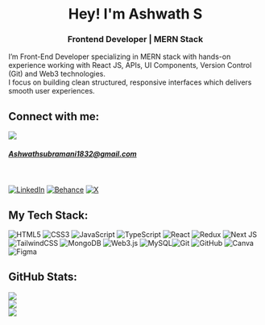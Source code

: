 <h1 align="center">Hey! I'm Ashwath S</h1>
<h3 align="center">Frontend Developer | MERN Stack </h3>
I’m Front-End Developer specializing in MERN stack with hands-on experience working with React JS, APIs, UI Components, Version Control (Git) and Web3 technologies.<br>I focus on building clean structured, responsive interfaces which delivers smooth user experiences.


## Connect with me:
[![](https://img.shields.io/badge/Email-D14836?logo=gmail&logoColor=white)](mailto:ashwathsubramani1832@gmail.com) <h5>Ashwathsubramani1832@gmail.com</h5>
</br>

[![LinkedIn](https://img.shields.io/badge/LinkedIn-%230077B5.svg?logo=linkedin&logoColor=white)](https://linkedin.com/in/ashwath1832) [![Behance](https://img.shields.io/badge/Behance-1769ff?logo=behance&logoColor=white)](https://behance.net/ashwath2) [![X](https://img.shields.io/badge/X-black.svg?logo=X&logoColor=white)](https://x.com/ashwath_0001)

## My Tech Stack:
![HTML5](https://img.shields.io/badge/html5-%23E34F26.svg?style=for-the-badge&logo=html5&logoColor=white) ![CSS3](https://img.shields.io/badge/css3-%231572B6.svg?style=for-the-badge&logo=css3&logoColor=white) ![JavaScript](https://img.shields.io/badge/javascript-%23323330.svg?style=for-the-badge&logo=javascript&logoColor=%23F7DF1E) ![TypeScript](https://img.shields.io/badge/typescript-%23007ACC.svg?style=for-the-badge&logo=typescript&logoColor=white) ![React](https://img.shields.io/badge/react-%2320232a.svg?style=for-the-badge&logo=react&logoColor=%2361DAFB) ![Redux](https://img.shields.io/badge/redux-%23593d88.svg?style=for-the-badge&logo=redux&logoColor=white) ![Next JS](https://img.shields.io/badge/Next-black?style=for-the-badge&logo=next.js&logoColor=white) ![TailwindCSS](https://img.shields.io/badge/tailwindcss-%2338B2AC.svg?style=for-the-badge&logo=tailwind-css&logoColor=white) ![MongoDB](https://img.shields.io/badge/MongoDB-%234ea94b.svg?style=for-the-badge&logo=mongodb&logoColor=white) ![Web3.js](https://img.shields.io/badge/web3.js-F16822?style=for-the-badge&logo=web3.js&logoColor=white) ![MySQL](https://img.shields.io/badge/mysql-4479A1.svg?style=for-the-badge&logo=mysql&logoColor=white)![Git](https://img.shields.io/badge/git-%23F05033.svg?style=for-the-badge&logo=git&logoColor=white) ![GitHub](https://img.shields.io/badge/github-%23121011.svg?style=for-the-badge&logo=github&logoColor=white) ![Canva](https://img.shields.io/badge/Canva-%2300C4CC.svg?style=for-the-badge&logo=Canva&logoColor=white) ![Figma](https://img.shields.io/badge/figma-%23F24E1E.svg?style=for-the-badge&logo=figma&logoColor=white) 

## GitHub Stats:
![](https://github-readme-stats.vercel.app/api?username=ashwath-1832&theme=dark&hide_border=false&include_all_commits=false&count_private=false)<br/>
![](https://nirzak-streak-stats.vercel.app/?user=ashwath-1832&theme=dark&hide_border=false)<br/>
![](https://github-readme-stats.vercel.app/api/top-langs/?username=ashwath-1832&theme=dark&hide_border=false&include_all_commits=false&count_private=false&layout=compact)
